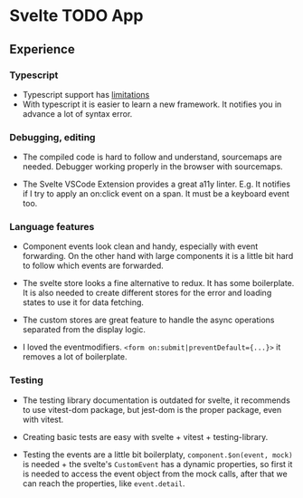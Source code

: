 # Svelte TODO App

## Experience

### Typescript

- Typescript support has [limitations](https://svelte.dev/docs/typescript#limitations)
- With typescript it is easier to learn a new framework. It notifies you in advance a lot of syntax error.

### Debugging, editing

- The compiled code is hard to follow and understand, sourcemaps are needed. Debugger working properly in the browser with sourcemaps.

- The Svelte VSCode Extension provides a great a11y linter. E.g. It notifies if I try to apply an on:click event on a span. It must be a keyboard event too.

### Language features

- Component events look clean and handy, especially with event forwarding. On the other hand with large components it is a little bit hard to follow which events are forwarded.

- The svelte store looks a fine alternative to redux. It has some boilerplate. It is also needed to create different stores for the error and loading states to use it for data fetching. 

- The custom stores are great feature to handle the async operations separated from the display logic.

- I loved the eventmodifiers. `<form on:submit|preventDefault={...}>` it removes a lot of boilerplate.

### Testing

- The testing library documentation is outdated for svelte, it recommends to use vitest-dom package, but jest-dom is the proper package, even with vitest.

- Creating basic tests are easy with svelte + vitest + testing-library.

- Testing the events are a little bit boilerplaty, `component.$on(event, mock)` is needed + the svelte's `CustomEvent` has a dynamic properties, so first it is needed to access the event object from the mock calls, after that we can reach the properties, like `event.detail`.
